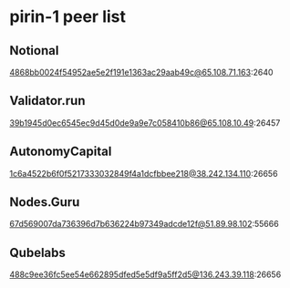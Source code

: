 # pirin-1 peer list

## Notional

4868bb0024f54952ae5e2f191e1363ac29aab49c@65.108.71.163:2640

## Validator.run
39b1945d0ec6545ec9d45d0de9a9e7c058410b86@65.108.10.49:26457

## AutonomyCapital
1c6a4522b6f0f5217333032849f4a1dcfbbee218@38.242.134.110:26656

## Nodes.Guru
67d569007da736396d7b636224b97349adcde12f@51.89.98.102:55666

## Qubelabs
488c9ee36fc5ee54e662895dfed5e5df9a5ff2d5@136.243.39.118:26656
